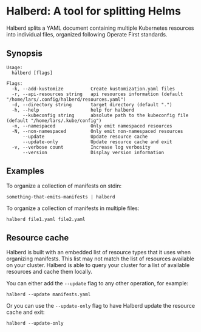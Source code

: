 # Halberd: A tool for splitting Helms

Halberd splits a YAML document containing multiple Kubernetes resources
into individual files, organized following Operate First standards.

## Synopsis

```
Usage:
  halberd [flags]

Flags:
  -k, --add-kustomize          Create kustomization.yaml files
  -r, --api-resources string   api resources information (default "/home/lars/.config/halberd/resources.yaml")
  -d, --directory string       target directory (default ".")
  -h, --help                   help for halberd
      --kubeconfig string      absolute path to the kubeconfig file (default "/home/lars/.kube/config")
  -n, --namespaced             Only emit namespaced resources
  -N, --non-namespaced         Only emit non-namespaced resources
      --update                 Update resource cache
      --update-only            Update resource cache and exit
  -v, --verbose count          Increase log verbosity
      --version                Display version information
```

## Examples

To organize a collection of manifests on stdin:

```
something-that-emits-manifests | halberd
```

To organize a collection of manifests in multiple files:

```
halberd file1.yaml file2.yaml
```

## Resource cache

Halberd is built with an embedded list of resource types that it uses
when organizing manifests. This list may not match the list of
resources available on your cluster. Halberd is able to query your
cluster for a list of available resources and cache them locally.

You can either add the `--update` flag to any other operation, for
example:

```
halberd --update manifests.yaml
```

Or you can use the `--update-only` flag to have Halberd update the
resource cache and exit:

```
halberd --update-only
```
